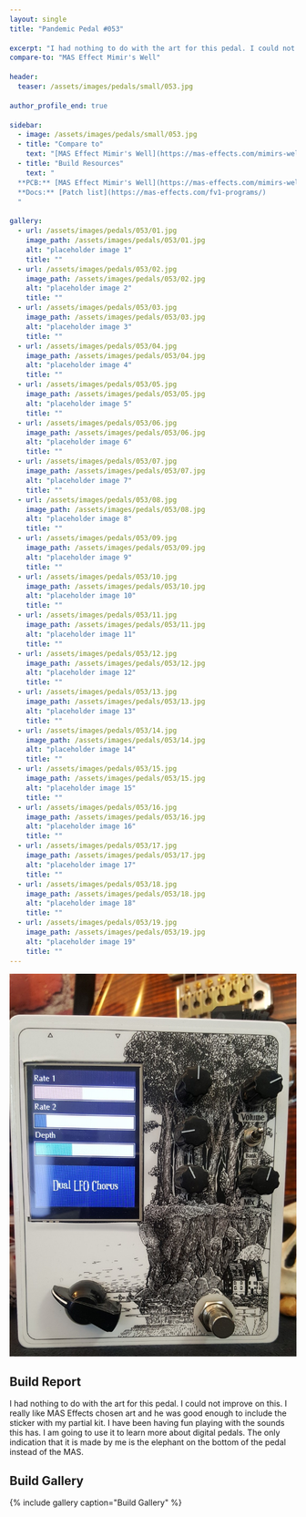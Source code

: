 ```yaml
---
layout: single
title: "Pandemic Pedal #053"

excerpt: "I had nothing to do with the art for this pedal. I could not improve on this. I really like MAS Effects chosen art and he was good enough to include the sticker with my partial kit. I have been having fun playing with the sounds this has. I am going to use it to learn more about digital pedals. The only indication that it is made by me is the elephant on the bottom of the pedal instead of the MAS."
compare-to: "MAS Effect Mimir's Well"

header:
  teaser: /assets/images/pedals/small/053.jpg

author_profile_end: true

sidebar:
  - image: /assets/images/pedals/small/053.jpg
  - title: "Compare to"
    text: "[MAS Effect Mimir's Well](https://mas-effects.com/mimirs-well/)"
  - title: "Build Resources"
    text: "
  **PCB:** [MAS Effect Mimir's Well](https://mas-effects.com/mimirs-well/)<br>
  **Docs:** [Patch list](https://mas-effects.com/fv1-programs/)
  "

gallery:
  - url: /assets/images/pedals/053/01.jpg
    image_path: /assets/images/pedals/053/01.jpg
    alt: "placeholder image 1"
    title: ""
  - url: /assets/images/pedals/053/02.jpg
    image_path: /assets/images/pedals/053/02.jpg
    alt: "placeholder image 2"
    title: ""
  - url: /assets/images/pedals/053/03.jpg
    image_path: /assets/images/pedals/053/03.jpg
    alt: "placeholder image 3"
    title: ""
  - url: /assets/images/pedals/053/04.jpg
    image_path: /assets/images/pedals/053/04.jpg
    alt: "placeholder image 4"
    title: ""
  - url: /assets/images/pedals/053/05.jpg
    image_path: /assets/images/pedals/053/05.jpg
    alt: "placeholder image 5"
    title: ""
  - url: /assets/images/pedals/053/06.jpg
    image_path: /assets/images/pedals/053/06.jpg
    alt: "placeholder image 6"
    title: ""
  - url: /assets/images/pedals/053/07.jpg
    image_path: /assets/images/pedals/053/07.jpg
    alt: "placeholder image 7"
    title: ""
  - url: /assets/images/pedals/053/08.jpg
    image_path: /assets/images/pedals/053/08.jpg
    alt: "placeholder image 8"
    title: ""
  - url: /assets/images/pedals/053/09.jpg
    image_path: /assets/images/pedals/053/09.jpg
    alt: "placeholder image 9"
    title: ""
  - url: /assets/images/pedals/053/10.jpg
    image_path: /assets/images/pedals/053/10.jpg
    alt: "placeholder image 10"
    title: ""
  - url: /assets/images/pedals/053/11.jpg
    image_path: /assets/images/pedals/053/11.jpg
    alt: "placeholder image 11"
    title: ""
  - url: /assets/images/pedals/053/12.jpg
    image_path: /assets/images/pedals/053/12.jpg
    alt: "placeholder image 12"
    title: ""
  - url: /assets/images/pedals/053/13.jpg
    image_path: /assets/images/pedals/053/13.jpg
    alt: "placeholder image 13"
    title: ""
  - url: /assets/images/pedals/053/14.jpg
    image_path: /assets/images/pedals/053/14.jpg
    alt: "placeholder image 14"
    title: ""
  - url: /assets/images/pedals/053/15.jpg
    image_path: /assets/images/pedals/053/15.jpg
    alt: "placeholder image 15"
    title: ""
  - url: /assets/images/pedals/053/16.jpg
    image_path: /assets/images/pedals/053/16.jpg
    alt: "placeholder image 16"
    title: ""
  - url: /assets/images/pedals/053/17.jpg
    image_path: /assets/images/pedals/053/17.jpg
    alt: "placeholder image 17"
    title: ""
  - url: /assets/images/pedals/053/18.jpg
    image_path: /assets/images/pedals/053/18.jpg
    alt: "placeholder image 18"
    title: ""
  - url: /assets/images/pedals/053/19.jpg
    image_path: /assets/images/pedals/053/19.jpg
    alt: "placeholder image 19"
    title: ""
---
```


[![header](/assets/images/pedals/053.jpg)](/assets/images/pedals/053.jpg)

## Build Report ##

I had nothing to do with the art for this pedal. I could not improve on this. I really like MAS Effects chosen art and he was good enough to include the sticker with my partial kit. I have been having fun playing with the sounds this has. I am going to use it to learn more about digital pedals. The only indication that it is made by me is the elephant on the bottom of the pedal instead of the MAS.

## Build Gallery ##

{% include gallery caption="Build Gallery" %}